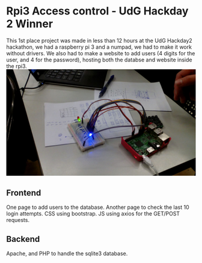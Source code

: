 # Rpi3 Access control - UdG Hackday 2 Winner
This 1st place project was made in less than 12 hours at the UdG Hackday2 hackathon,
we had a raspberry pi 3 and a numpad, we had to make it work without drivers.
We also had to make a website to add users (4 digits for the user, and 4 for the password),
hosting both the databse and website inside the rpi3.
<br>
<img src="IMG-20180222-WA0004.jpg">

## Frontend
One page to add users to the database.
Another page to check the last 10 login attempts.
CSS using bootstrap. 
JS using axios for the GET/POST requests.

## Backend
Apache, and PHP to handle the sqlite3 database.
